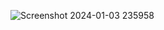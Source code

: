![Screenshot 2024-01-03 235958](https://github.com/mandour3/multi-steps-with-livewire/assets/46783185/17cc4621-0534-43ff-a83c-8cec4ef16f69)

